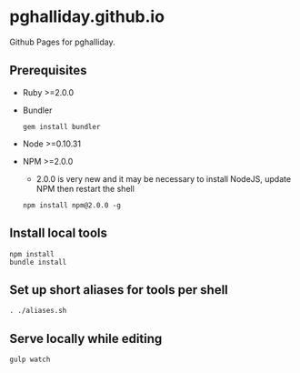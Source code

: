 pghalliday.github.io
====================

Github Pages for pghalliday.


Prerequisites
-------------

- Ruby >=2.0.0
- Bundler

  ```
  gem install bundler
  ```

- Node >=0.10.31
- NPM >=2.0.0
  - 2.0.0 is very new and it may be necessary to install NodeJS, update NPM then restart the shell

  ```
  npm install npm@2.0.0 -g
  ```

Install local tools
-------------------

```
npm install
bundle install
```

Set up short aliases for tools per shell
----------------------------------------

```
. ./aliases.sh
```

Serve locally while editing
---------------------------

```
gulp watch
```
